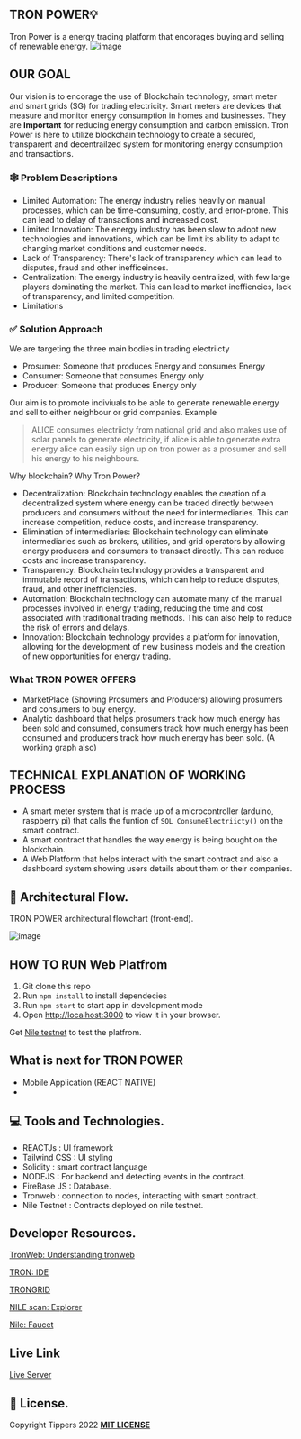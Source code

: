 ## TRON POWER💡

Tron Power is a energy trading platform that encorages buying and selling of renewable energy.
![image](https://gateway.pinata.cloud/ipfs/QmZby1gWAKWdkGJcaWFE83ZGTBTQCLDTdQZah5QRzFrGGN?_gl=1*cncir5*rs_ga*YWJkOGNiNjUtYjFjNy00YjMwLWE0YTktMTMzNjYzM2IzYTJh*rs_ga_5RMPXG14TE*MTY4MTA5MTk0NC41LjAuMTY4MTA5MTk0NC42MC4wLjA.)

## OUR GOAL

Our vision is to encorage the use of Blockchain technology, smart meter and smart grids (SG) for trading electricity.
Smart meters are devices that measure and monitor energy consumption in homes and businesses. They are **Important** for reducing energy consumption and carbon emission.
Tron Power is here to utilize blockchain technology to create a secured, transparent and decentrailzed system for monitoring energy consumption and transactions.

### 🕸 Problem Descriptions

- Limited Automation: The energy industry relies heavily on manual processes, which can be time-consuming, costly, and error-prone. This can lead to delay of transactions and increased cost.
- Limited Innovation: The energy industry has been slow to adopt new technologies and innovations, which can be limit its ability to adapt to changing market conditions and customer needs.
- Lack of Transparency: There's lack of transparency which can lead to disputes, fraud and other inefficeinces.
- Centralization: The energy industry is heavily centralized, with few large players dominating the market. This can lead to market ineffiencies, lack of transparency, and limited competition.
- Limitations

### ✅ Solution Approach

We are targeting the three main bodies in trading electriicty

- Prosumer: Someone that produces Energy and consumes Energy
- Consumer: Someone that consumes Energy only
- Producer: Someone that produces Energy only

Our aim is to promote indiviuals to be able to generate renewable energy and sell to either neighbour or grid companies.
Example

> ALICE consumes electriicty from national grid and also makes use of solar panels to generate electricity, if alice is able to generate extra energy alice can easily sign up on tron power as a prosumer and sell his energy to his neighbours.

Why blockchain? Why Tron Power?

- Decentralization: Blockchain technology enables the creation of a decentralized system where energy can be traded directly between producers and consumers without the need for intermediaries. This can increase competition, reduce costs, and increase transparency.
- Elimination of intermediaries: Blockchain technology can eliminate intermediaries such as brokers, utilities, and grid operators by allowing energy producers and consumers to transact directly. This can reduce costs and increase transparency.
- Transparency: Blockchain technology provides a transparent and immutable record of transactions, which can help to reduce disputes, fraud, and other inefficiencies.
- Automation: Blockchain technology can automate many of the manual processes involved in energy trading, reducing the time and cost associated with traditional trading methods. This can also help to reduce the risk of errors and delays.
- Innovation: Blockchain technology provides a platform for innovation, allowing for the development of new business models and the creation of new opportunities for energy trading.

### What TRON POWER OFFERS

- MarketPlace (Showing Prosumers and Producers) allowing prosumers and consumers to buy energy.
- Analytic dashboard that helps prosumers track how much energy has been sold and consumed, consumers track how much energy has been consumed and producers track how much energy has been sold. (A working graph also)

## TECHNICAL EXPLANATION OF WORKING PROCESS

- A smart meter system that is made up of a microcontroller (arduino, raspberry pi) that calls the funtion of `SOL ConsumeElectriicty()` on the smart contract.
- A smart contract that handles the way energy is being bought on the blockchain.
- A Web Platform that helps interact with the smart contract and also a dashboard system showing users details about them or their companies.

## 🌊 Architectural Flow.

TRON POWER architectural flowchart (front-end).

![image](https://gateway.pinata.cloud/ipfs/QmRPXGnQQnVGrujViKBLfaxfzNb4jzveZFchwKeFc3EHEr?_gl=1*1ms4gc5*rs_ga*YWJkOGNiNjUtYjFjNy00YjMwLWE0YTktMTMzNjYzM2IzYTJh*rs_ga_5RMPXG14TE*MTY4MTA5MTk0NC41LjAuMTY4MTA5MTk0NC42MC4wLjA.)

## HOW TO RUN Web Platfrom

1. Git clone this repo
2. Run `npm install` to install dependecies
3. Run `npm start` to start app in development mode
4. Open [http://localhost:3000](http://localhost:3000) to view it in your browser.

Get [Nile testnet](https://nileex.io/join/getJoinPage) to test the platfrom.

## What is next for TRON POWER

- Mobile Application (REACT NATIVE)
-

## 💻 Tools and Technologies.

- REACTJs : UI framework
- Tailwind CSS : UI styling
- Solidity : smart contract language
- NODEJS : For backend and detecting events in the contract.
- FireBase JS : Database.
- Tronweb : connection to nodes, interacting with smart contract.
- Nile Testnet : Contracts deployed on nile testnet.

## Developer Resources.
[TronWeb: Understanding tronweb](https://developers.tron.network/reference/json-rpc-api-overview)

[TRON: IDE](https://www.tronide.io/)

[TRONGRID](https://www.trongrid.io/)

[NILE scan: Explorer](https://nile.tronscan.org/)

[Nile: Faucet](https://nileex.io/join/getJoinPage)

## Live Link
[Live Server](https://tronpowerserver.onrender.com)




## 🪪 License.

Copyright Tippers 2022 [**MIT LICENSE**](/LICENSE)
